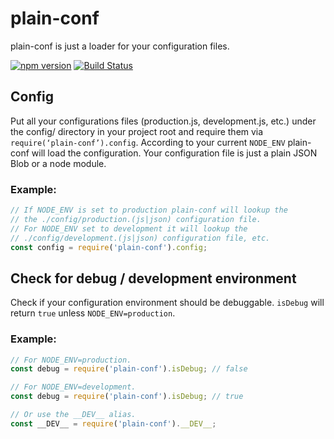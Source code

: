 # plain-conf
plain-conf is just a loader for your configuration files.

[![npm version](https://badge.fury.io/js/plain-conf.svg)](https://badge.fury.io/js/plain-conf)
[![Build Status](https://travis-ci.org/l-urence/plain-conf.svg)](https://travis-ci.org/l-urence/plain-conf)


## Config
Put all your configurations files (production.js, development.js, etc.) under the config/ directory in your project root and require them via `require(‘plain-conf’).config`. According to your current `NODE_ENV` plain-conf will load the configuration. Your configuration file is just a plain JSON Blob or a node module.

### Example:
```JavaScript
// If NODE_ENV is set to production plain-conf will lookup the
// the ./config/production.(js|json) configuration file.
// For NODE_ENV set to development it will lookup the
// ./config/development.(js|json) configuration file, etc.
const config = require('plain-conf').config;
```

## Check for debug / development environment 
Check if your configuration environment should be debuggable. `isDebug` will return `true` unless `NODE_ENV=production`.

### Example:
```JavaScript
// For NODE_ENV=production.
const debug = require('plain-conf').isDebug; // false

// For NODE_ENV=development.
const debug = require('plain-conf').isDebug; // true

// Or use the __DEV__ alias.
const __DEV__ = require('plain-conf').__DEV__;
```


